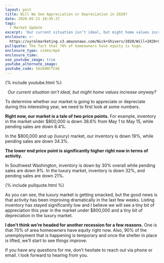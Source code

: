 ```yaml
---
layout: post
title: Will We See Appreciation or Depreciation in 2020?
date: 2020-05-21 18:45:27
tags:
  - Market Update
excerpt: 'Our current situation isn’t ideal, but might home values increase anyway?'
enclosure: >-
  https://vyralmarketing.s3.amazonaws.com/Nick+Shivers/2020/Will+2020+See+Appreciation+or+Deprecaition_.mp4
pullquote: The fact that 70% of homeowners have equity is huge.
enclosure_type: video/mp4
enclosure_time:
use_youtube_image: true
youtube_alternate_image:
youtube_code: S6skONlTCmE
---
```


{% include youtube.html %}

<p style="text-align: center;"><em>Our current situation isn’t ideal, but might home values increase anyway?</em></p>

To determine whether our market is going to appreciate or depreciate during this interesting year, we need to first look at some numbers.

**Right now, our market is a tale of two price points.** For example, inventory in the market under $800,000 is down 38.6% from May 1 to May 15, while pending sales are down 8.4%.

In the $800,000 and up (luxury) market, our inventory is down 19%, while pending sales are down 34.3%.&nbsp;

**The lower end price point is significantly higher right now in terms of activity.**

In Southwest Washington, inventory is down by 30% overall while pending sales are down 9%. In the luxury market, inventory is down 32%, and pending sales are down 21%.

{% include pullquote.html %}

As you can see, the luxury market is getting smacked, but the good news is that activity has been improving dramatically in the last few weeks. Listing inventory has stayed significantly low and I believe we will see a tiny bit of appreciation this year in the market under $800,000 and a tiny bit of depreciation in the luxury market.

**I don’t think we’re headed for another recession for a few reasons.** One is that 70% of area homeowners have equity right now. Also, 90% of the unemployment that is happening is temporary and once the shelter in place is lifted, we’ll start to see things improve.

If you have any questions for me, don’t hesitate to reach out via phone or email. I look forward to hearing from you.
